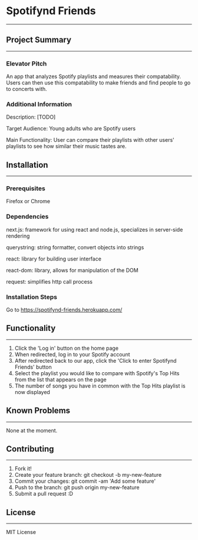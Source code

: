 # Spotifynd Friends
----
## Project Summary
----
### Elevator Pitch  
An app that analyzes Spotify playlists and measures their compatability. Users can then use this compatability to make friends and find people to go to concerts with.

### Additional Information  
Description: [TODO]

Target Audience: Young adults who are Spotify users

Main Functionality: User can compare their playlists with other users' playlists to see how similar their music tastes are.  

## Installation
----
### Prerequisites
Firefox or Chrome

### Dependencies  
next.js: framework for using react and node.js, specializes in server-side rendering

querystring: string formatter, convert objects into strings

react: library for building user interface

react-dom: library, allows for manipulation of the DOM

request: simplifies http call process

### Installation Steps  
Go to https://spotifynd-friends.herokuapp.com/

## Functionality
----
1. Click the 'Log in' button on the home page
2. When redirected, log in to your Spotify account
3. After redirected back to our app, click the 'Click to enter Spotifynd Friends' button
4. Select the playlist you would like to compare with Spotify's Top Hits from the list that appears on the page
5. The number of songs you have in common with the Top Hits playlist is now displayed

## Known Problems
----
None at the moment.

## Contributing
----
1. Fork it!  
2. Create your feature branch: git checkout -b my-new-feature  
3. Commit your changes: git commit -am 'Add some feature'  
4. Push to the branch: git push origin my-new-feature  
5. Submit a pull request :D  

## License
----
MIT License

